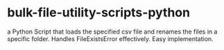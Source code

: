 # bulk-file-utility-scripts-python

a Python Script that loads the specified csv file and renames the files in a specific folder.
Handles FileExistsError effectively.
Easy implementation.
